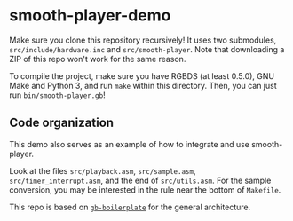 # smooth-player-demo

Make sure you clone this repository recursively!
It uses two submodules, `src/include/hardware.inc` and `src/smooth-player`.
Note that downloading a ZIP of this repo won't work for the same reason.

To compile the project, make sure you have RGBDS (at least 0.5.0), GNU Make and Python 3, and run `make` within this directory.
Then, you can just run `bin/smooth-player.gb`!

## Code organization

This demo also serves as an example of how to integrate and use smooth-player.

Look at the files `src/playback.asm`, `src/sample.asm`, `src/timer_interrupt.asm`, and the end of `src/utils.asm`.
For the sample conversion, you may be interested in the rule near the bottom of `Makefile`.

This repo is based on [`gb-boilerplate`](https://github.com/ISSOtm/gb-boilerplate) for the general architecture.
